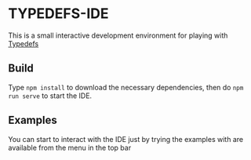 # TYPEDEFS-IDE

This is a small interactive development environment for playing with [Typedefs](https://github.com/typedefs/typedefs)

## Build

Type `npm install` to download the necessary dependencies, then do `npm run serve` to start the IDE.

## Examples

You can start to interact with the IDE just by trying the examples with are available from the menu in the top bar

